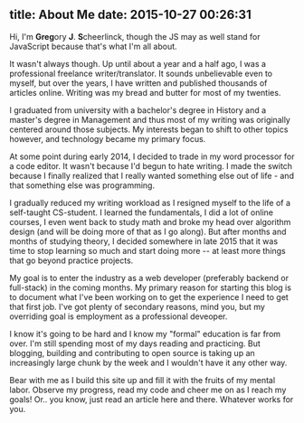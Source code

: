 title: About Me
date: 2015-10-27 00:26:31
---

Hi, I'm **Greg**ory **J**. **S**cheerlinck, though the JS may as well stand for JavaScript because that's what I'm all about.

It wasn't always though. Up until about a year and a half ago, I was a professional freelance writer/translator. It sounds unbelievable even to myself, but over the years, I have written and published thousands of articles online. Writing was my bread and butter for most of my twenties.

I graduated from university with a bachelor's degree in History and a master's degree in Management and thus most of my writing was originally centered around those subjects. My interests began to shift to other topics however, and technology became my primary focus.

At some point during early 2014, I decided to trade in my word processor for a code editor. It wasn't because I'd begun to hate writing. I made the switch because I finally realized that I really wanted something else out of life - and that something else was programming.

I gradually reduced my writing workload as I resigned myself to the life of a self-taught CS-student. I learned the fundamentals, I did a lot of online courses, I even went back to study math and broke my head over algorithm design (and will be doing more of that as I go along). But after months and months of studying theory, I decided somewhere in late 2015 that it was time to stop learning so much and start doing more -- at least more things that go beyond practice projects.

My goal is to enter the industry as a web developer (preferably backend or full-stack) in the coming months. My primary reason for starting this blog is to document what I've been working on to get the experience I need to get that first job. I've got plenty of secondary reasons, mind you, but my overriding goal is employment as a professional deveoper.

I know it's going to be hard and I know my "formal" education is far from over. I'm still spending most of my days reading and practicing. But blogging, building and contributing to open source is taking up an increasingly large chunk by the week and I wouldn't have it any other way.

Bear with me as I build this site up and fill it with the fruits of my mental labor. Observe my progress, read my code and cheer me on as I reach my goals! Or.. you know, just read an article here and there. Whatever works for you.
